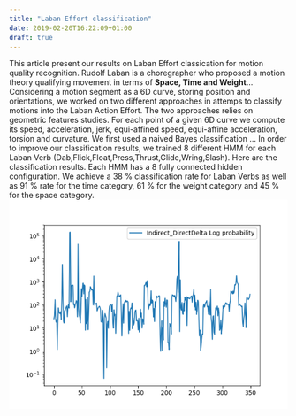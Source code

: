 ```yaml
---
title: "Laban Effort classification"
date: 2019-02-20T16:22:09+01:00
draft: true
---
```


This article present our results on Laban Effort classication for motion quality recognition. Rudolf Laban is a choregrapher who proposed a motion theory qualifying movement in terms of **Space, Time and Weight**... Considering a motion segment as a 6D curve, storing position and orientations, we worked on two different approaches in attemps to classify motions into the Laban Action Effort. The two approaches relies on geometric features studies. For each point of a given 6D curve we compute its speed, acceleration, jerk, equi-affined speed, equi-affine acceleration, torsion and curvature.
We first used a naived Bayes classification ... In order to improve our classification results, we trained 8 different HMM for each Laban Verb (Dab,Flick,Float,Press,Thrust,Glide,Wring,Slash).
Here are the classification results. Each HMM has a 8 fully connected hidden configuration. We achieve a 38 % classification rate for Laban Verbs as well as 91 % rate for the time category, 61 % for the weight category and 45 % for the space category.
![Current delta log for space class](/Images/Laban_Classification/Indirect_Direct_delta_log.png)
